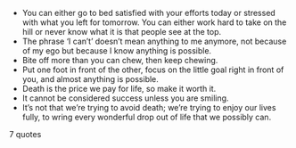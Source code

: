  - You can either go to bed satisfied with your efforts today or stressed with what you left for tomorrow. You can either work hard to take on the hill or never know what it is that people see at the top.
 - The phrase ‘I can’t’ doesn’t mean anything to me anymore, not because of my ego but because I know anything is possible.
 - Bite off more than you can chew, then keep chewing.
 - Put one foot in front of the other, focus on the little goal right in front of you, and almost anything is possible.
 - Death is the price we pay for life, so make it worth it.
 - It cannot be considered success unless you are smiling.
 - It’s not that we’re trying to avoid death; we’re trying to enjoy our lives fully, to wring every wonderful drop out of life that we possibly can.

7 quotes